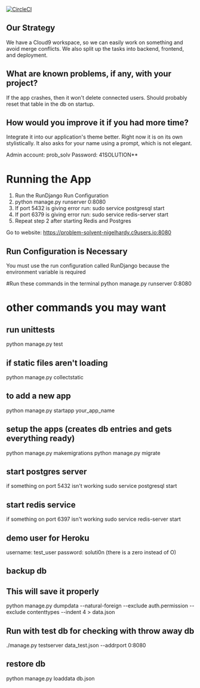 [![CircleCI](https://circleci.com/gh/CSUMB-SCD/problem_solvent.svg?style=svg)](https://circleci.com/gh/CSUMB-SCD/problem_solvent)
## Our Strategy
We have a Cloud9 workspace, so we can easily work on something and avoid merge conflicts. We also split up the tasks into backend, frontend, and deployment. 

## What are known problems, if any, with your project?
If the app crashes, then it won't delete connected users. Should probably reset that table in the db on startup.

## How would you improve it if you had more time?
Integrate it into our application's theme better. Right now it is on its own stylistically. It also asks for your name using a prompt, which is not elegant.

Admin account: prob_solv
Password: 41SOLUTION**

# Running the App
1. Run the RunDjango Run Configuration
2. python manage.py runserver 0:8080
3. If port 5432 is giving error run: sudo service postgresql start
4. If port 6379 is giving error run: sudo service redis-server start
5. Repeat step 2 after starting Redis and Postgres

Go to website: https://problem-solvent-nigelhardy.c9users.io:8080

## Run Configuration is Necessary
You must use the run configuration called RunDjango because the environment variable is required

#Run these commands in the terminal
python manage.py runserver 0:8080

# other commands you may want

## run unittests
python manage.py test

## if static files aren't loading
python manage.py collectstatic

## to add a new app
python manage.py startapp your_app_name

## setup the apps (creates db entries and gets everything ready)
python manage.py makemigrations
python manage.py migrate

## start postgres server
if something on port 5432 isn't working
sudo service postgresql start

## start redis service
if something on port 6397 isn't working
sudo service redis-server start

## demo user for Heroku
username: test_user
password: soluti0n (there is a zero instead of O)

## backup db
## This will save it properly
python manage.py dumpdata --natural-foreign --exclude auth.permission --exclude contenttypes --indent 4 > data.json

## Run with test db for checking with throw away db
./manage.py testserver data_test.json --addrport 0:8080

## restore db
python manage.py loaddata db.json


